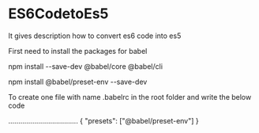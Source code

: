 # ES6CodetoEs5
It gives description how to convert es6 code into es5 



First need to install the packages for babel

npm install --save-dev @babel/core @babel/cli

npm install @babel/preset-env --save-dev


To create one file with name .babelrc in the root folder and write the below code


...................................
{
  "presets": ["@babel/preset-env"]
}




